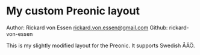 # My custom Preonic layout

Author: Rickard von Essen rickard.von.essen@gmail.com Github: rickard-von-essen

This is my slightly modified layout for the Preonic. It supports Swedish ÅÄÖ.

